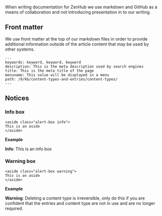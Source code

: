 When writing documentation for ZenHub we use markdown and GitHub as a means of collaboration and not introducing presentation in to our writing.


## Front matter

We use front matter at the top of our markdown files in order to provide additional information outside of the article content that may be used by other systems.

```
---
keywords: keyword, keyword, keyword
description: This is the meta description used by search engines
title: This is the meta title of the page
menuname: This value will be displayed in a menu
path: /9/kb/content-types-and-entries/content-types/
---
```


## Notices

### Info box
```
<aside class="alert-box info">
This is an aside
</aside>
```

**Example**

<aside class="alert-box info">
<p><strong>Info</strong>: This is an info box</p>
</aside>

### Warning box

```
<aside class="alert-box warning">
This is an aside
</aside>
```
**Example**
<aside class="alert-box warning">
<p><strong>Warning</strong>: Deleting a content type is irreversible, only do this if you are confident that the entries and content type are not in use and are no longer required.</p>
</aside>

